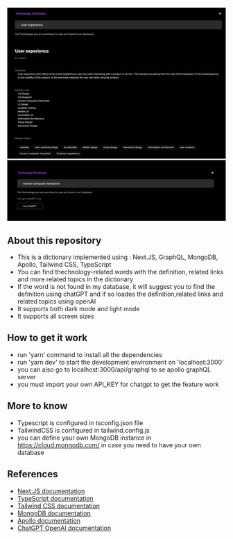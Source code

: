 ![Dictionary](public/screenshot.png)
![ask chatgpt](public/Screenshot2.png)

## About this repository

- This is a dictionary implemented using : Next.JS, GraphQL, MongoDB, Apollo, Tailwind CSS, TypeScript
- You can find thechnology-related words with the definition, related links and more related topics in the dictionary
- If the word is not found in my database, it will suggest you to find the definition using chatGPT and if so loades the definition,related links and related topics using openAI
- It supports both dark mode and light mode
- It supports all screen sizes

## How to get it work

- run 'yarn' command to install all the dependencies
- run 'yarn dev' to start the development environment on 'localhost:3000'
- you can also go to localhost:3000/api/graphql to se apollo graphQL server
- you must import your own API_KEY for chatgpt to get the feature work

## More to know

- Typescript is configured in tsconfig.json file
- TailwindCSS is configured in tailwind.config.js
- you can define your own MongoDB instance in https://cloud.mongodb.com/ in case you need to have your own database

## References

- <a href='https://nextjs.org/docs' target='_blank'> Next.JS documentation </a>
- <a href='https://nextjs.org/docs' target='_blank'> TypeScript documentation </a>
- <a href='https://tailwindcss.com/'>Tailwind CSS documentation</a>
- <a href='https://www.mongodb.com/'>MongoDB documentation</a>
- <a href='https://www.apollographql.com/docs/'>Apollo documentation</a>
- <a href='https://platform.openai.com/docs/guides/gpt'>ChatGPT OpenAI documentation</a>
